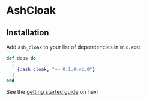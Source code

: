 # AshCloak

## Installation

Add `ash_cloak` to your list of dependencies in `mix.exs`:

```elixir
def deps do
  [
    {:ash_cloak, "~> 0.1.0-rc.0"}
  ]
end
```

See the [getting started guide](https://hexdocs.pm/ash_cloak) on hex!
